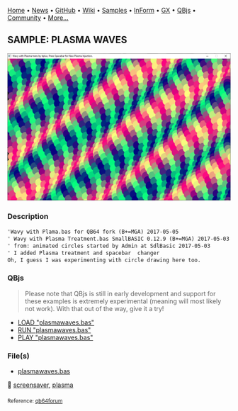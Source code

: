 [Home](https://qb64.com) • [News](../../news.md) • [GitHub](https://github.com/QB64Official/qb64) • [Wiki](https://github.com/QB64Official/qb64/wiki) • [Samples](../../samples.md) • [InForm](../../inform.md) • [GX](../../gx.md) • [QBjs](../../qbjs.md) • [Community](../../community.md) • [More...](../../more.md)

## SAMPLE: PLASMA WAVES

![screenshot.png](img/screenshot.png)

### Description

```text
'Wavy with Plama.bas for QB64 fork (B+=MGA) 2017-05-05
' Wavy with Plasma Treatment.bas SmallBASIC 0.12.9 (B+=MGA) 2017-05-03
' from: animated circles started by Admin at SdlBasic 2017-05-03
' I added Plasma treatment and spacebar  changer
Oh, I guess I was experimenting with circle drawing here too.
```

### QBjs

> Please note that QBjs is still in early development and support for these examples is extremely experimental (meaning will most likely not work). With that out of the way, give it a try!

* [LOAD "plasmawaves.bas"](https://v6p9d9t4.ssl.hwcdn.net/html/6022890/index.html?src=https://qb64.com/samples/plasma-waves/src/plasmawaves.bas)
* [RUN "plasmawaves.bas"](https://v6p9d9t4.ssl.hwcdn.net/html/6022890/index.html?mode=auto&src=https://qb64.com/samples/plasma-waves/src/plasmawaves.bas)
* [PLAY "plasmawaves.bas"](https://v6p9d9t4.ssl.hwcdn.net/html/6022890/index.html?mode=play&src=https://qb64.com/samples/plasma-waves/src/plasmawaves.bas)

### File(s)

* [plasmawaves.bas](src/plasmawaves.bas)

🔗 [screensaver](../screensaver.md), [plasma](../plasma.md)


<sub>Reference: [qb64forum](https://qb64forum.alephc.xyz/index.php?topic=27.0) </sub>
